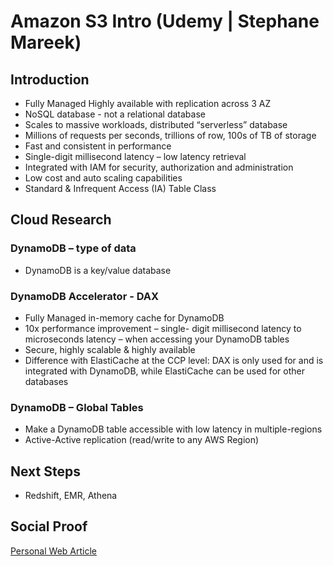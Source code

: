 
# Amazon S3 Intro (Udemy | Stephane Mareek)

## Introduction
- Fully Managed Highly available with replication across 3 AZ
- NoSQL database - not a relational database
- Scales to massive workloads, distributed “serverless” database
- Millions of requests per seconds, trillions of row, 100s of TB of storage
- Fast and consistent in performance
- Single-digit millisecond latency – low latency retrieval
- Integrated with IAM for security, authorization and administration
- Low cost and auto scaling capabilities
- Standard & Infrequent Access (IA) Table Class

## Cloud Research

### DynamoDB – type of data
- DynamoDB is a key/value database

### DynamoDB Accelerator - DAX
- Fully Managed in-memory cache for
DynamoDB
- 10x performance improvement – single- digit millisecond latency to microseconds
latency – when accessing your DynamoDB
tables
- Secure, highly scalable & highly available
- Difference with ElastiCache at the CCP
level: DAX is only used for and is
integrated with DynamoDB, while
ElastiCache can be used for other
databases

### DynamoDB – Global Tables
- Make a DynamoDB table accessible with low latency in multiple-regions
- Active-Active replication (read/write to any AWS Region)

## Next Steps

- Redshift, EMR, Athena

## Social Proof

[Personal Web Article](https://afifurrohman-id.github.io/article/100DaysOfCloud/cloud.html)
